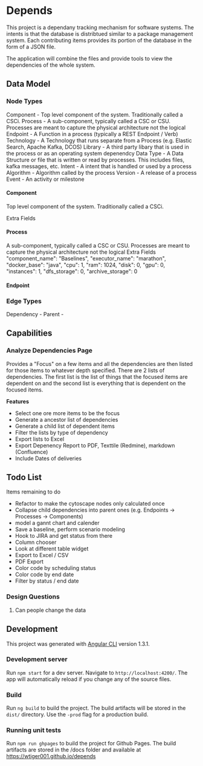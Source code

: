# Depends

This project is a dependany tracking mechanism for software systems. The intents is that the database is distribtued similar to a package management system. Each contributing items provides its portion of the database in the form of a JSON file. 

The application will combine the files and provide tools to view the dependencies of the whole system. 

## Data Model

### Node Types

Component   - Top level component of the system. Traditionally called a CSCi. 
Process     - A sub-component, typically called a CSC or CSU. Processes are meant to capture the physical architecture not the logical
Endpoint    - A Function in a process (typically a REST Endpoint / Verb)
Technology  - A Technology that runs separate from a Process (e.g. Elastic Search, Apache Kafka, DCOS)
Library     - A third party libary that is used in the process or as an operating system depenendcy
Data Type   - A Data Structure or file that is written or read by processes. This includes files, kafka messages, etc.
Intent      - A intent that is handled or used by a process
Algorithm   - Algorithm called by the process
Version     - A release of a process
Event       - An activity or milestone

#### Component

Top level component of the system. Traditionally called a CSCi. 

Extra Fields


#### Process

A sub-component, typically called a CSC or CSU. Processes are meant to capture the physical architecture not the logical
Extra Fields
    "component_name": "Baselines",
    "executor_name": "marathon",
    "docker_base": "java",
    "cpu": 1,
    "ram": 1024,
    "disk": 0,
    "gpu": 0,
    "instances": 1,
    "dfs_storage": 0,
    "archive_storage": 0

#### Endpoint


### Edge Types

Dependency  - 
Parent      - 

##  Capabilities

 
### Analyze Dependencies Page
Provides a "Focus" on a few items and all the dependencies are then listed for those items to whatever depth specified. There are 2 lists of dependencies. The first list is the list of things that the focused items are dependent on and the second list is everything that is dependent on the focused items. 

**Features**
- Select one ore more items to be the focus
- Generate a ancestor list of dependencies
- Generate a child list of dependent items
- Filter the lists by type of dependency
- Export lists to Excel
- Export Depenency Report to PDF, Texttile (Redmine), markdown (Confluence)
- Include Dates of deliveries

## Todo List

Items remaining to do

- Refactor to make the cytoscape nodes only calculated once
- Collapse child dependencies into parent ones (e.g. Endpoints -> Processes -> Components)
- model a gannt chart and calender
- Save a baseline, perform scenario modeling
- Hook to JIRA and get status from there
- Column chooser
- Look at different table widget
- Export to Excel / CSV
- PDF Export
- Color code by scheduling status
- Color code by end date
- Filter by status / end date


### Design Questions

1. Can people change the data

## Development

This project was generated with [Angular CLI](https://github.com/angular/angular-cli) version 1.3.1.

### Development server

Run `npm start` for a dev server. Navigate to `http://localhost:4200/`. The app will automatically reload if you change any of the source files.

### Build

Run `ng build` to build the project. The build artifacts will be stored in the `dist/` directory. Use the `-prod` flag for a production build.

### Running unit tests

Run `npm run ghpages` to build the project for Github Pages. The build artifacts are stored in the /docs folder and available at https://wtiger001.github.io/depends